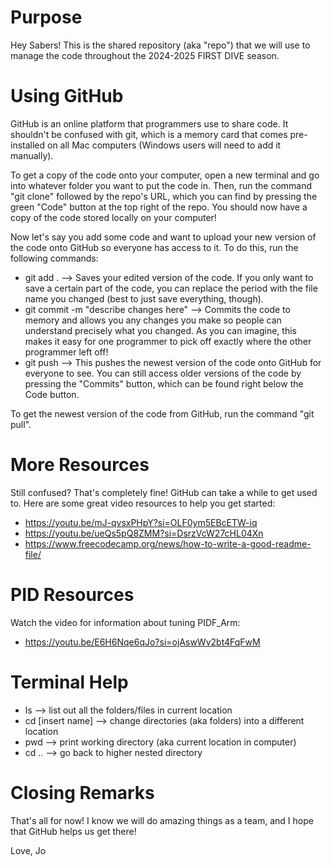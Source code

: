 # Purpose
Hey Sabers! This is the shared repository (aka "repo") that we will use to manage the code throughout the 2024-2025 FIRST DIVE season.

# Using GitHub
GitHub is an online platform that programmers use to share code. It shouldn't be confused with git, which is a memory card that comes pre-installed on all Mac computers (Windows users will need to add it manually).

To get a copy of the code onto your computer, open a new terminal and go into whatever folder you want to put the code in. Then, run the command "git clone" followed by the repo's URL, which you can find by pressing the green "Code" button at the top right of the repo. You should now have a copy of the code stored locally on your computer!

Now let's say you add some code and want to upload your new version of the code onto GitHub so everyone has access to it. To do this, run the following commands:
 * git add . --> Saves your edited version of the code. If you only want to save a certain part of the code, you can replace the period with the file name you changed (best to just save everything, though).
 * git commit -m "describe changes here" --> Commits the code to memory and allows you any changes you make so people can understand precisely what you changed. As you can imagine, this makes it easy for one programmer to pick off exactly where the other programmer left off!
 * git push --> This pushes the newest version of the code onto GitHub for everyone to see. You can still access older versions of the code by pressing the "Commits" button, which can be found right below the Code button.

To get the newest version of the code from GitHub, run the command "git pull".

# More Resources
Still confused? That's completely fine! GitHub can take a while to get used to. Here are some great video resources to help you get started:
 * https://youtu.be/mJ-qvsxPHpY?si=OLF0ym5EBcETW-iq
 * https://youtu.be/ueQs5pQ8ZMM?si=DsrzVcW27cHL04Xn
 * https://www.freecodecamp.org/news/how-to-write-a-good-readme-file/

# PID Resources
Watch the video for information about tuning PIDF_Arm:
 * https://youtu.be/E6H6Nqe6qJo?si=ojAswWv2bt4FqFwM

# Terminal Help
 * ls --> list out all the folders/files in current location
 * cd [insert name] --> change directories (aka folders) into a different location
 * pwd --> print working directory (aka current location in computer)
 * cd .. --> go back to higher nested directory

# Closing Remarks
That's all for now! I know we will do amazing things as a team, and I hope that GitHub helps us get there!

Love,
Jo
